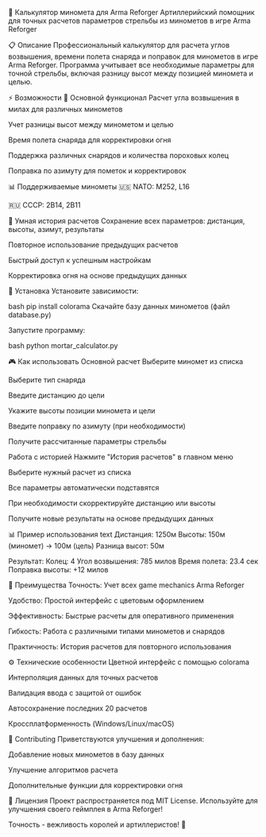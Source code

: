 🎯 Калькулятор миномета для Arma Reforger
Артиллерийский помощник для точных расчетов параметров стрельбы из минометов в игре Arma Reforger

📋 Описание
Профессиональный калькулятор для расчета углов возвышения, времени полета снаряда и поправок для минометов в игре Arma Reforger. Программа учитывает все необходимые параметры для точной стрельбы, включая разницу высот между позицией миномета и целью.

⚡ Возможности
🎯 Основной функционал
Расчет угла возвышения в милах для различных минометов

Учет разницы высот между минометом и целью

Время полета снаряда для корректировки огня

Поддержка различных снарядов и количества пороховых колец

Поправка по азимуту для пометок и корректировок

📊 Поддерживаемые минометы
🇺🇸 NATO: M252, L16

🇷🇺 СССР: 2B14, 2B11

💾 Умная история расчетов
Сохранение всех параметров: дистанция, высоты, азимут, результаты

Повторное использование предыдущих расчетов

Быстрый доступ к успешным настройкам

Корректировка огня на основе предыдущих данных

🚀 Установка
Установите зависимости:

bash
pip install colorama
Скачайте базу данных минометов (файл database.py)

Запустите программу:

bash
python mortar_calculator.py

🎮 Как использовать
Основной расчет
Выберите миномет из списка

Выберите тип снаряда

Введите дистанцию до цели

Укажите высоты позиции миномета и цели

Введите поправку по азимуту (при необходимости)

Получите рассчитанные параметры стрельбы

Работа с историей
Нажмите "История расчетов" в главном меню

Выберите нужный расчет из списка

Все параметры автоматически подставятся

При необходимости скорректируйте дистанцию или высоты

Получите новые результаты на основе предыдущих данных

📊 Пример использования
text
Дистанция: 1250м
Высоты: 150м (миномет) -> 100м (цель)
Разница высот: 50м

Результат:
Колец: 4
Угол возвышения: 785 милов
Время полета: 23.4 сек
Поправка высоты: +12 милов

🎯 Преимущества
Точность: Учет всех game mechanics Arma Reforger

Удобство: Простой интерфейс с цветовым оформлением

Эффективность: Быстрые расчеты для оперативного применения

Гибкость: Работа с различными типами минометов и снарядов

Практичность: История расчетов для повторного использования

⚙️ Технические особенности
Цветной интерфейс с помощью colorama

Интерполяция данных для точных расчетов

Валидация ввода с защитой от ошибок

Автосохранение последних 20 расчетов

Кроссплатформенность (Windows/Linux/macOS)

🤝 Contributing
Приветствуются улучшения и дополнения:

Добавление новых минометов в базу данных

Улучшение алгоритмов расчета

Дополнительные функции для корректировки огня

📝 Лицензия
Проект распространяется под MIT License. Используйте для улучшения своего геймплея в Arma Reforger!

Точность - вежливость королей и артиллеристов! 🎯
